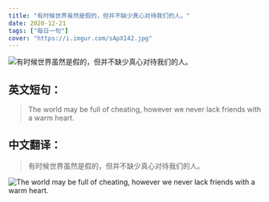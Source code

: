 ```yaml
---
title: "有时候世界虽然是假的，但并不缺少真心对待我们的人。"
date: 2020-12-21
tags: ["每日一句"]
cover: "https://i.imgur.com/sApX142.jpg"
---
```


![有时候世界虽然是假的，但并不缺少真心对待我们的人。](https://i.imgur.com/hFFkS6b.jpg)

## 英文短句：
> The world may be full of cheating, however we never lack friends with a warm heart.

<!--more-->

## 中文翻译：
> 有时候世界虽然是假的，但并不缺少真心对待我们的人。

![The world may be full of cheating, however we never lack friends with a warm heart.](https://i.imgur.com/iRHsgLY.jpg)

